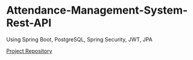 # Attendance-Management-System-Rest-API
Using Spring Boot, PostgreSQL, Spring Security, JWT, JPA

[Project Repository](https://github.com/Development-Platform-Project/attendance-management-system-spring-boot-angular-postgres)
